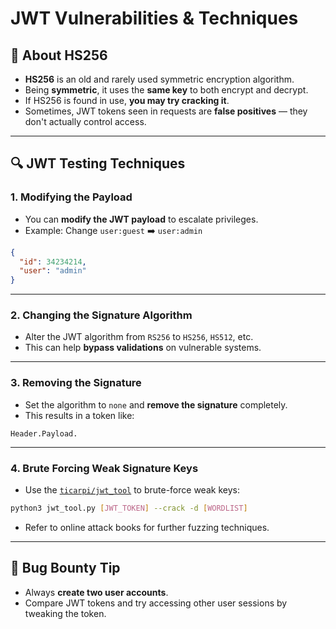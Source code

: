 
# JWT Vulnerabilities & Techniques

## 🔐 About HS256
- **HS256** is an old and rarely used symmetric encryption algorithm.
- Being **symmetric**, it uses the **same key** to both encrypt and decrypt.
- If HS256 is found in use, **you may try cracking it**.
- Sometimes, JWT tokens seen in requests are **false positives** — they don't actually control access.

---

## 🔍 JWT Testing Techniques

### 1. Modifying the Payload
- You can **modify the JWT payload** to escalate privileges.
- Example: Change `user:guest` ➡️ `user:admin`
```json
{
  "id": 34234214,
  "user": "admin"
}
```

---

### 2. Changing the Signature Algorithm
- Alter the JWT algorithm from `RS256` to `HS256`, `HS512`, etc.
- This can help **bypass validations** on vulnerable systems.

---

### 3. Removing the Signature
- Set the algorithm to `none` and **remove the signature** completely.
- This results in a token like:
```
Header.Payload.
```

---

### 4. Brute Forcing Weak Signature Keys
- Use the [`ticarpi/jwt_tool`](https://github.com/ticarpi/jwt_tool) to brute-force weak keys:
```bash
python3 jwt_tool.py [JWT_TOKEN] --crack -d [WORDLIST]
```
- Refer to online attack books for further fuzzing techniques.

---

## 🧪 Bug Bounty Tip

- Always **create two user accounts**.
- Compare JWT tokens and try accessing other user sessions by tweaking the token.
